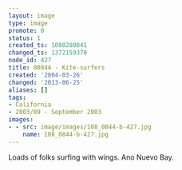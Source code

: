 ```yaml
---
layout: image
type: image
promote: 0
status: 1
created_ts: 1080280841
changed_ts: 1372159370
node_id: 427
title: 00844 - Kite-surfers
created: '2004-03-26'
changed: '2013-06-25'
aliases: []
tags:
- California
- 2003/09 - September 2003
images:
- - src: image/images/108_0844-b-427.jpg
    name: 108_0844-b-427.jpg
---
```

Loads of folks surfing with wings.  Ano Nuevo Bay.
